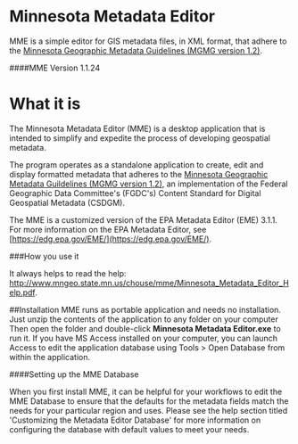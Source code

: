 Minnesota Metadata Editor
==========

MME is a simple editor for GIS metadata files, in XML format, that adhere to the [Minnesota Geographic Metadata Guidelines (MGMG version 1.2)](http://www.mngeo.state.mn.us/committee/standards/mgmg/metadata.htm). 

####MME Version
    1.1.24

What it is
==========
The Minnesota Metadata Editor (MME) is a desktop application that is intended to simplify and expedite the process of developing geospatial metadata.  

The program operates as a standalone application to create, edit and display formatted metadata that adheres to the [Minnesota Geographic Metadata Guildelines (MGMG version 1.2)](http://www.mngeo.state.mn.us/committee/standards/mgmg/metadata.htm), an implementation of the Federal Geographic Data Committee's (FGDC's) Content Standard for Digital Geospatial Metadata (CSDGM).  

The MME is a customized version of the EPA Metadata Editor (EME) 3.1.1.  For more information on the EPA Metadata Editor, see [https://edg.epa.gov/EME/](https://edg.epa.gov/EME/). 

###How you use it

It always helps to read the help: http://www.mngeo.state.mn.us/chouse/mme/Minnesota_Metadata_Editor_Help.pdf.

##Installation
MME runs as portable application and needs no installation. Just unzip the contents of the application to any folder on your computer Then open the folder and double-click **Minnesota Metadata Editor.exe** to run it. If you have MS Access installed on your computer, you can launch Access to edit the application database using Tools > Open Database from within the application. 

####Setting up the MME Database

When you first install MME, it can be helpful for your workflows to edit the MME Database to ensure that the defaults for the metadata fields match the needs for your particular region and uses. Please see the help section titled 'Customizing the Metadata Editor Database' for more information on configuring the database with default values to meet your needs. 


